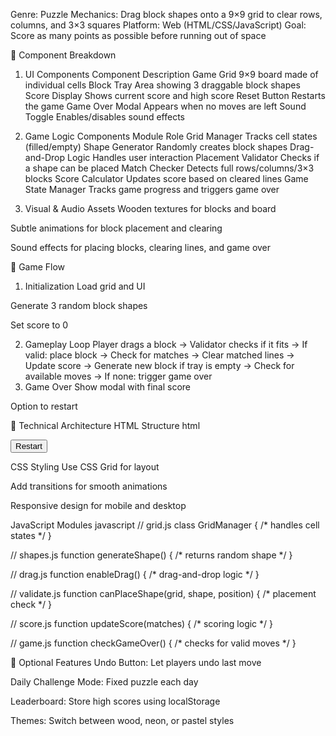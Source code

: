 Genre: Puzzle Mechanics: Drag block shapes onto a 9×9 grid to clear rows, columns, and 3×3 squares Platform: Web (HTML/CSS/JavaScript) Goal: Score as many points as possible before running out of space

🧱 Component Breakdown
1. UI Components
Component	Description
Game Grid	9×9 board made of individual cells
Block Tray	Area showing 3 draggable block shapes
Score Display	Shows current score and high score
Reset Button	Restarts the game
Game Over Modal	Appears when no moves are left
Sound Toggle	Enables/disables sound effects

2. Game Logic Components
Module  Role
Grid Manager	Tracks cell states (filled/empty)
Shape Generator	Randomly creates block shapes
Drag-and-Drop Logic	Handles user interaction
Placement Validator	Checks if a shape can be placed
Match Checker	Detects full rows/columns/3×3 blocks
Score Calculator	Updates score based on cleared lines
Game State Manager	Tracks game progress and triggers game over

3. Visual & Audio Assets
Wooden textures for blocks and board

Subtle animations for block placement and clearing

Sound effects for placing blocks, clearing lines, and game over

🔄 Game Flow
1. Initialization
Load grid and UI

Generate 3 random block shapes

Set score to 0

2. Gameplay Loop
Player drags a block → 
Validator checks if it fits → 
If valid: place block → 
Check for matches → 
Clear matched lines → 
Update score → 
Generate new block if tray is empty → 
Check for available moves → 
If none: trigger game over
3. Game Over
Show modal with final score

Option to restart

🧪 Technical Architecture
HTML Structure
html
<div id="game-container">
  <div id="score-panel"></div>
  <div id="grid"></div>
  <div id="block-tray"></div>
  <button id="reset-btn">Restart</button>
</div>

CSS Styling
Use CSS Grid for layout

Add transitions for smooth animations

Responsive design for mobile and desktop

JavaScript Modules
javascript
// grid.js
class GridManager { /* handles cell states */ }

// shapes.js
function generateShape() { /* returns random shape */ }

// drag.js
function enableDrag() { /* drag-and-drop logic */ }

// validate.js
function canPlaceShape(grid, shape, position) { /* placement check */ }

// score.js
function updateScore(matches) { /* scoring logic */ }

// game.js
function checkGameOver() { /* checks for valid moves */ }

🧠 Optional Features
Undo Button: Let players undo last move

Daily Challenge Mode: Fixed puzzle each day

Leaderboard: Store high scores using localStorage

Themes: Switch between wood, neon, or pastel styles